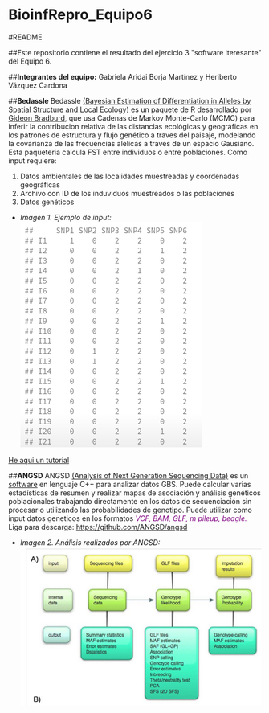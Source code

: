 # BioinfRepro_Equipo6

#README

##Este repositorio contiene el resultado del ejercicio 3 "software iteresante" del Equipo 6.

##**Integrantes del equipo:**
Gabriela Aridai Borja Martínez y
Heriberto Vázquez Cardona


##**Bedassle**
Bedassle [(Bayesian Estimation of Differentiation in Alleles by Spatial Structure and Local Ecology) ](http://www.genescape.org/uploads/7/2/2/0/72206611/bradburd_ralph_coop_2013.pdf) es un paquete de R desarrollado por [Gideon Bradburd](http://www.genescape.org/), que usa Cadenas de Markov Monte-Carlo (MCMC) para inferir la contribucion relativa de las distancias ecológicas y geográficas en los patrones de estructura y flujo genético a traves del paisaje, modelando la covarianza de las frecuencias alelicas a traves de un espacio Gausiano. Esta paqueteria calcula  FST entre individuos o entre poblaciones. Como input requiere:
1. Datos ambientales de las localidades muestreadas y coordenadas geográficas
2. Archivo con ID de los induviduos muestreados o las poblaciones
3. Datos genéticos
- *Imagen 1. Ejemplo de input:*
![Input](https://raw.githubusercontent.com/HeribertoVaquezCardona/Imagen2/master/Bedassle_input.png)



[He aqui un tutorial ](http://petrelharp.github.io/popgen-visualization-course/)

##**ANGSD**
ANGSD [(Analysis of Next Generation Sequencing Data)](https://www.ncbi.nlm.nih.gov/pubmed/25420514) es un [software](https://github.com/ANGSD/angsd) en lenguaje C++ para analizar datos GBS. Puede calcular varias estadísticas de resumen y realizar mapas de asociación y análisis genéticos poblacionales trabajando directamente en los datos de secuenciación sin procesar o utilizando las probabilidades de genotipo. Puede utilizar como input datos geneticos en los formatos <span style="color:purple">*VCF, BAM, GLF, m pileup, beagle.*</span> 
Liga para descarga: https://github.com/ANGSD/angsd
- *Imagen 2. Análisis realizados por ANGSD:*
![Analisis realizados por ANGSD](https://raw.githubusercontent.com/HeribertoVaquezCardona/Imagen1/master/Analysis.png)



